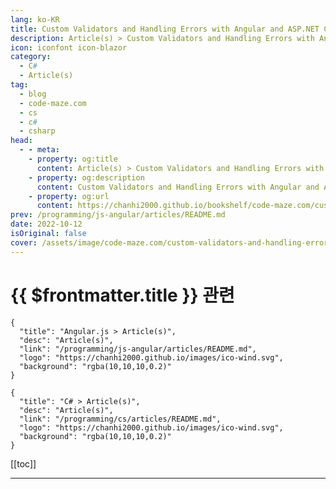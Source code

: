 ```yaml
---
lang: ko-KR
title: Custom Validators and Handling Errors with Angular and ASP.NET Core Identity
description: Article(s) > Custom Validators and Handling Errors with Angular and ASP.NET Core Identity
icon: iconfont icon-blazor
category: 
  - C#
  - Article(s)
tag: 
  - blog
  - code-maze.com
  - cs
  - c#
  - csharp
head:  
  - - meta:
    - property: og:title
      content: Article(s) > Custom Validators and Handling Errors with Angular and ASP.NET Core Identity
    - property: og:description
      content: Custom Validators and Handling Errors with Angular and ASP.NET Core Identity
    - property: og:url
      content: https://chanhi2000.github.io/bookshelf/code-maze.com/custom-validators-and-handling-errors-with-angular-and-asp-net-core-identity.html
prev: /programming/js-angular/articles/README.md
date: 2022-10-12
isOriginal: false
cover: /assets/image/code-maze.com/custom-validators-and-handling-errors-with-angular-and-asp-net-core-identity/banner.png
---
```


# {{ $frontmatter.title }} 관련

```component VPCard
{
  "title": "Angular.js > Article(s)",
  "desc": "Article(s)",
  "link": "/programming/js-angular/articles/README.md",
  "logo": "https://chanhi2000.github.io/images/ico-wind.svg",
  "background": "rgba(10,10,10,0.2)"
}
```

```component VPCard
{
  "title": "C# > Article(s)",
  "desc": "Article(s)",
  "link": "/programming/cs/articles/README.md",
  "logo": "https://chanhi2000.github.io/images/ico-wind.svg",
  "background": "rgba(10,10,10,0.2)"
}
```

[[toc]]

---

<SiteInfo
  name="Custom Validators and Handling Errors with Angular and ASP.NET Core Identity"
  desc="Let's learn how to improve the registration functionality by implementing the Custom Validators for the Confirm Password and handle errors."
  url="https://code-maze.com/custom-validators-and-handling-errors-with-angular-and-asp-net-core-identity/"
  logo="/assets/image/code-maze.com/favicon.png"
  preview="/assets/image/code-maze.com/custom-validators-and-handling-errors-with-angular-and-asp-net-core-identity/banner.png"/>

<!-- TODO: 작성 -->
